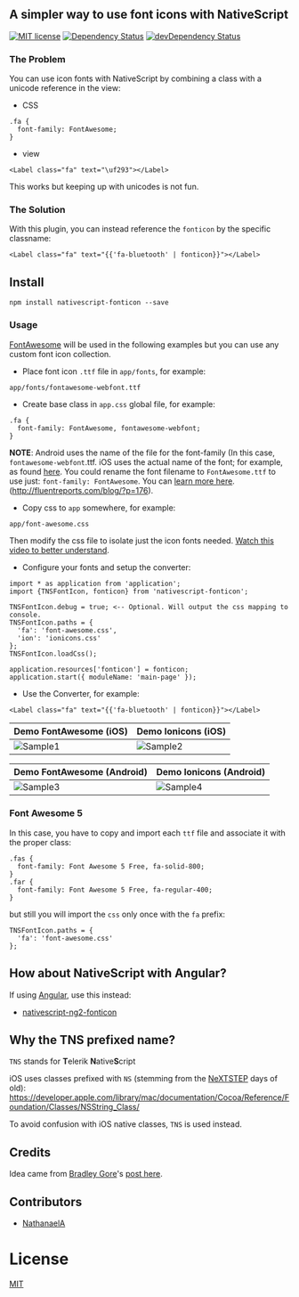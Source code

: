 ## A simpler way to use font icons with NativeScript

[![MIT license](http://img.shields.io/badge/license-MIT-brightgreen.svg)](http://opensource.org/licenses/MIT)
[![Dependency Status](https://david-dm.org/NathanWalker/nativescript-fonticon/status.svg)](https://david-dm.org/NathanWalker/nativescript-fonticon#info=dependencies) [![devDependency Status](https://david-dm.org/NathanWalker/nativescript-fonticon/dev-status.svg)](https://david-dm.org/NathanWalker/nativescript-fonticon#info=devDependencies)

### The Problem

You can use icon fonts with NativeScript by combining a class with a unicode reference in the view:

* CSS
```
.fa {
  font-family: FontAwesome;
}
```

* view
```
<Label class="fa" text="\uf293"></Label>
```

This works but keeping up with unicodes is not fun.

### The Solution

With this plugin, you can instead reference the `fonticon` by the specific classname:

```
<Label class="fa" text="{{'fa-bluetooth' | fonticon}}"></Label> 
```

## Install

```
npm install nativescript-fonticon --save
```

### Usage

[FontAwesome](https://fortawesome.github.io/Font-Awesome/) will be used in the following examples but you can use any custom font icon collection.

* Place font icon `.ttf` file in `app/fonts`, for example:
  
```
app/fonts/fontawesome-webfont.ttf
```

* Create base class in `app.css` global file, for example:

```
.fa {
  font-family: FontAwesome, fontawesome-webfont;
}
```

**NOTE**: Android uses the name of the file for the font-family (In this case, `fontawesome-webfont`.ttf. iOS uses the actual name of the font; for example, as found [here](https://github.com/FortAwesome/Font-Awesome/blob/master/css/font-awesome.css#L8). You could rename the font filename to `FontAwesome.ttf` to use just: `font-family: FontAwesome`. You can [learn more here](http://fluentreports.com/blog/?p=176).(http://fluentreports.com/blog/?p=176).

* Copy css to `app` somewhere, for example:

```
app/font-awesome.css
```

Then modify the css file to isolate just the icon fonts needed. [Watch this video to better understand](https://www.youtube.com/watch?v=qb2sk0XXQDw).

* Configure your fonts and setup the converter:

```
import * as application from 'application';
import {TNSFontIcon, fonticon} from 'nativescript-fonticon';

TNSFontIcon.debug = true; <-- Optional. Will output the css mapping to console.
TNSFontIcon.paths = {
  'fa': 'font-awesome.css',
  'ion': 'ionicons.css'
};
TNSFontIcon.loadCss();

application.resources['fonticon'] = fonticon;
application.start({ moduleName: 'main-page' });
```

* Use the Converter, for example:

```
<Label class="fa" text="{{'fa-bluetooth' | fonticon}}"></Label> 
``` 

Demo FontAwesome (iOS) |  Demo Ionicons (iOS)
-------- | ---------
![Sample1](https://cdn.filestackcontent.com/m6JyRO1fTsCHPohoZi5I?v=0) | ![Sample2](https://cdn.filestackcontent.com/jje2pehCRCeLDC8QHBmp?v=0)

Demo FontAwesome (Android) |  Demo Ionicons (Android)
-------- | -------
![Sample3](https://cdn.filestackcontent.com/lNCptx2aQisOa6p27iqb?v=0) | ![Sample4](https://cdn.filestackcontent.com/2ajSF92uQDusI37fEvQA?v=0)

### Font Awesome 5

In this case, you have to copy and import each `ttf` file and associate it with the proper class:

```
.fas {
  font-family: Font Awesome 5 Free, fa-solid-800;
}
.far {
  font-family: Font Awesome 5 Free, fa-regular-400;
}
```

but still you will import the `css` only once with the `fa` prefix:

```
TNSFontIcon.paths = {
  'fa': 'font-awesome.css'
};
```

## How about NativeScript with Angular?

If using [Angular](https://angular.io/), use this instead:

* [nativescript-ng2-fonticon](https://github.com/NathanWalker/nativescript-ng2-fonticon)

## Why the TNS prefixed name?

`TNS` stands for **T**elerik **N**ative**S**cript

iOS uses classes prefixed with `NS` (stemming from the [NeXTSTEP](https://en.wikipedia.org/wiki/NeXTSTEP) days of old):
https://developer.apple.com/library/mac/documentation/Cocoa/Reference/Foundation/Classes/NSString_Class/

To avoid confusion with iOS native classes, `TNS` is used instead.

## Credits

Idea came from [Bradley Gore](https://github.com/bradleygore)'s [post here](http://www.blog.bradleygore.com/2016/03/28/font-icons-in-nativescript/).

## Contributors

- [NathanaelA](https://github.com/NathanaelA)

# License

[MIT](/LICENSE)
